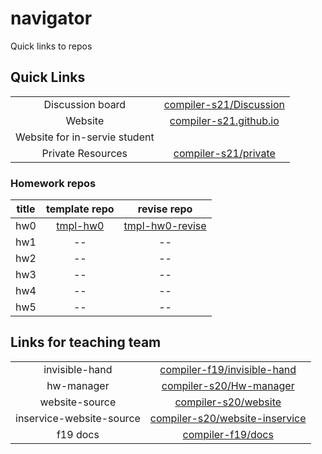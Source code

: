 # navigator

Quick links to repos

## Quick Links

|||
|:-:|:-:|
| Discussion board | [compiler-s21/Discussion](https://github.com/compiler-s21/discussion) |
| Website | [compiler-s21.github.io](https://compiler-s21.github.io) |
| Website for in-servie student |  |
| Private Resources | [compiler-s21/private](https://github.com/compiler-s21/private) |

### Homework repos

|title|template repo|revise repo|
|:-:|:-:|:-:|
|hw0|[tmpl-hw0](https://github.com/compiler-s21/tmpl-hw0)|[tmpl-hw0-revise](https://github.com/compiler-s21/tmpl-hw0-revise)|
|hw1|--|--|
|hw2|--|--|
|hw3|--|--|
|hw4|--|--|
|hw5|--|--|

## Links for teaching team

|||
|:-:|:-:|
| invisible-hand | [compiler-f19/invisible-hand](https://github.com/compiler-f19/invisible-hand) |
| hw-manager | [compiler-s20/Hw-manager](https://github.com/compiler-s20/Hw-manager) |
| website-source | [compiler-s20/website](https://github.com/compiler-s20/website) |
| inservice-website-source | [compiler-s20/website-inservice](https://github.com/compiler-s20/website-inservice) |
| f19 docs | [compiler-f19/docs](https://github.com/compiler-f19/docs) |